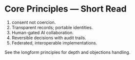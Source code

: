 # Core Principles — Short Read

1) consent not coercion.
2) Transparent records; portable identities.
3) Human-gated AI collaboration.
4) Reversible decisions with audit trails.
5) Federated, interoperable implementations.

See the longform principles for depth and objections handling.


